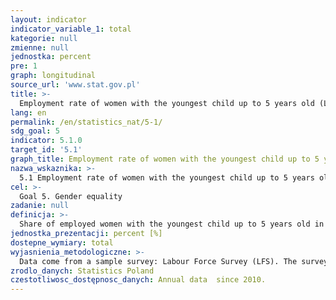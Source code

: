 ```yaml
---
layout: indicator
indicator_variable_1: total
kategorie: null
zmienne: null
jednostka: percent
pre: 1
graph: longitudinal
source_url: 'www.stat.gov.pl'
title: >-
  Employment rate of women with the youngest child up to 5 years old (LFS)
lang: en
permalink: /en/statistics_nat/5-1/
sdg_goal: 5
indicator: 5.1.0
target_id: '5.1'
graph_title: Employment rate of women with the youngest child up to 5 years old (LFS)
nazwa_wskaznika: >-
  5.1 Employment rate of women with the youngest child up to 5 years old (LFS)
cel: >-
  Goal 5. Gender equality
zadanie: null
definicja: >-
  Share of employed women with the youngest child up to 5 years old in the total number of women with the youngest child up to 5 years old.
jednostka_prezentacji: percent [%]
dostepne_wymiary: total
wyjasnienia_metodologiczne: >-
  Data come from a sample survey: Labour Force Survey (LFS). The survey is conducted on a quarterly basis. The survey is conducted as continuous observation (movable survey week) what allows presenting the situation on the labour market during a whole quarter. The survey covers persons aged 15 and more who are members of households in dwellings selected on a random basis.In the context of economic activity – work is the main criterion in dividing the population, i.e. performing, holding or seeking work. According to the international standards, the tree main categories are distinguished: employed, unemployed and economically inactive persons. The employed, unemployed are the economically active population.Among the employed are included all persons aged 15 years or more who during the reference week:1) performed for at least one hour any work generating pay or income, i.e. were employed as paid employees, worked on their own (or leased) agricultural farm, or conducted their own economic activity outside agriculture, assisted (without pay) in conducting family agricultural farm or family economic activity outside agriculture,2) had work but did not perform it: (e.g. due to illness, maternity leave or vacation, a break in company activity) if the break in employment did not exceed 3 months  if the break was longer than 3 months in case when persons were paid employees the additional criterion is receiving during that period at least 50% of the hitherto earnings.Among employees are also included persons performing outwork and apprentices with whom enterprises or natural persons signed a contract for occupational training or learning skills for a particular job (if they receive a payment).Due to the survey methodological assumptions the number of the employed obtained from the LFS does not comprise some categories of persons, who are considered as employed in the establishment survey, i.a.:a) employees living in lodging houses for workers,b) employees working abroad for their Polish employers.
zrodlo_danych: Statistics Poland
czestotliwosc_dostępnosc_danych: Annual data  since 2010.
---
```

